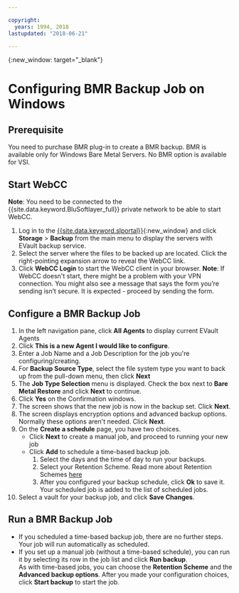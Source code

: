 ```yaml
---

copyright:
  years: 1994, 2018
lastupdated: "2018-06-21"

---
```

{:new_window: target="_blank"}

# Configuring BMR Backup Job on Windows

## Prerequisite

You need to purchase BMR plug-in to create a BMR backup. BMR is available only for Windows Bare Metal Servers. No BMR option is available for VSI.

## Start WebCC
**Note**: You need to be connected to the {{site.data.keyword.BluSoftlayer_full}} private network to be able to start WebCC.
1. Log in to the [{{site.data.keyword.slportal}}](https://control.softlayer.com/){:new_window} and click **Storage** > **Backup** from the main menu to display the servers with EVault backup service. 
2. Select the server where the files to be backed up are located. Click the right-pointing expansion arrow to reveal the WebCC link.
4. Click **WebCC Login** to start the WebCC client in your browser.
  **Note**: If WebCC doesn't start, there might be a problem with your VPN connection. You might also see a message that says the form you’re sending isn’t secure. It is expected - proceed by sending the form.
  
## Configure a BMR Backup Job

1. In the left navigation pane, click **All Agents** to display current EVault Agents
2. Click **This is a new Agent I would like to configure**.
3. Enter a Job Name and a Job Description for the job you're configuring/creating.
4. For **Backup Source Type**, select the file system type you want to back up from the pull-down menu, then click **Next**
5. The **Job Type Selection** menu is displayed. Check the box next to **Bare Metal Restore** and click **Next** to continue.
6. Click **Yes** on the Confirmation windows.
7. The screen shows that the new job is now in the backup set. Click **Next**.
8. The screen displays encryption options and advanced backup options. Normally these options aren't needed. Click **Next**.   
9. On the **Create a schedule** page, you have two choices. 
   - Click **Next** to create a manual job, and proceed to running your new job
   - Click **Add** to schedule a time-based backup job. 
     1. Select the days and the time of day to run your backups.
     2. Select your Retention Scheme. Read more about Retention Schemes [here](evault-backup-faq.html#how-do-the-retention-schemes-work-)
     3. After you configured your backup schedule, click **Ok** to save it. Your scheduled job is added to the list of scheduled jobs. 
10. Select a vault for your backup job, and click **Save Changes**.


## Run a BMR Backup Job

  - If you scheduled a time-based backup job, there are no further steps.  Your job will run automatically as scheduled.
  - If you set up a manual job (without a time-based schedule), you can run it by selecting its row in the job list and click **Run backup**. <br/> As with time-based jobs, you can choose the **Retention Scheme** and the **Advanced backup options**. After you made your configuration choices, click **Start backup** to start the job.
